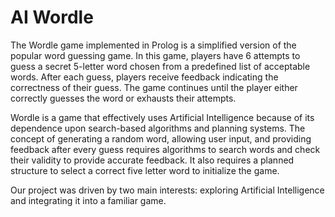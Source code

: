 # AI Wordle
The Wordle game implemented in Prolog is a simplified version of the popular word guessing game. In this game, players have 6 attempts to guess a secret 5-letter word chosen from a predefined list of acceptable words. After each guess, players receive feedback indicating the correctness of their guess. The game continues until the player either correctly guesses the word or exhausts their attempts.

Wordle is a game that effectively uses Artificial Intelligence because of its dependence upon search-based algorithms and planning systems. The concept of generating a random word, allowing user input, and providing feedback after every guess requires algorithms to search words and check their validity to provide accurate feedback. It also requires a planned structure to select a correct five letter word to initialize the game. 

Our project was driven by two main interests: exploring Artificial Intelligence and integrating it into a familiar game.
